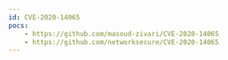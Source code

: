```yaml
---
id: CVE-2020-14065
pocs:
    - https://github.com/masoud-zivari/CVE-2020-14065
    - https://github.com/networksecure/CVE-2020-14065
---
```

